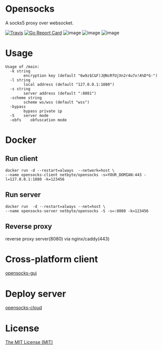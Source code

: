 # Opensocks

A socks5 proxy over websocket.

[![Travis](https://travis-ci.com/net-byte/opensocks.svg?branch=main)](https://github.com/net-byte/opensocks)
[![Go Report Card](https://goreportcard.com/badge/github.com/net-byte/opensocks)](https://goreportcard.com/report/github.com/net-byte/opensocks)
![image](https://img.shields.io/badge/License-MIT-orange)
![image](https://img.shields.io/badge/License-Anti--996-red)
![image](https://img.shields.io/github/downloads/net-byte/opensocks/total.svg)

# Usage
```
Usage of /main:
  -k string
        encryption key (default "6w9z$C&F)J@NcRfUjXn2r4u7x!A%D*G-")
  -l string
        local address (default "127.0.0.1:1080")
  -s string
        server address (default ":8081")
  -scheme string
        scheme ws/wss (default "wss")
  -bypass
        bypass private ip
  -S    server mode
  -obfs    obfuscation mode
```

# Docker

## Run client
```
docker run -d --restart=always  --network=host \
--name opensocks-client netbyte/opensocks -s=YOUR_DOMIAN:443 -l=127.0.0.1:1080 -k=123456
```

## Run server
```
docker run  -d --restart=always --net=host \
--name opensocks-server netbyte/opensocks -S -s=:8080 -k=123456
```

## Reverse proxy
reverse proxy server(8080) via nginx/caddy(443)

# Cross-platform client
[opensocks-gui](https://github.com/net-byte/opensocks-gui)

# Deploy server
[opensocks-cloud](https://github.com/net-byte/opensocks-cloud)

# License
[The MIT License (MIT)](https://raw.githubusercontent.com/net-byte/opensocks/main/LICENSE)


